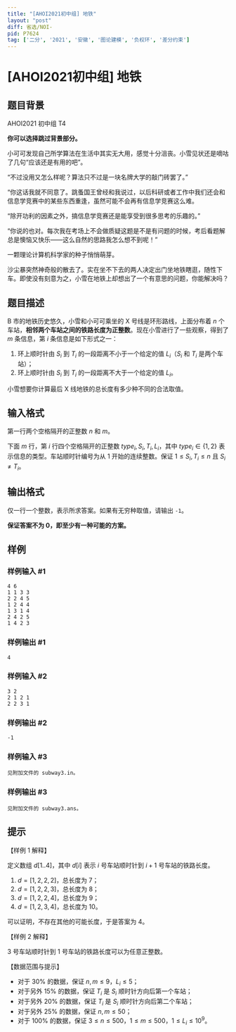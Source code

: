 ```yaml
---
title: "[AHOI2021初中组] 地铁"
layout: "post"
diff: 省选/NOI-
pid: P7624
tag: ['二分', '2021', '安徽', '图论建模', '负权环', '差分约束']
---
```

# [AHOI2021初中组] 地铁
## 题目背景

AHOI2021 初中组 T4

**你可以选择跳过背景部分。**

小可可发现自己所学算法在生活中其实无大用，感觉十分沮丧。小雪见状还是嘀咕了几句“应该还是有用的吧”。

“不过没用又怎么样呢？算法只不过是一块名牌大学的敲门砖罢了。”

“你这话我就不同意了。跳蚤国王曾经和我说过，以后科研或者工作中我们还会和信息学竞赛中的某些东西重逢，虽然可能不会再有信息学竞赛这么难。

“除开功利的因素之外，搞信息学竞赛还是能享受到很多思考的乐趣的。”

“你说的也对。每次我在考场上不会做质疑这题是不是有问题的时候，考后看题解总是懊恼又快乐——这么自然的思路我怎么想不到呢！”

一颗理论计算机科学家的种子悄悄萌芽。

沙尘暴突然神奇般的散去了。实在坐不下去的两人决定出门坐地铁瞎逛，随性下车。即使没有刻意为之，小雪在地铁上却想出了一个有意思的问题，你能解决吗？
## 题目描述

B 市的地铁历史悠久，小雪和小可可乘坐的 X 号线是环形路线，上面分布着 $n$ 个车站，**相邻两个车站之间的铁路长度为正整数**。现在小雪进行了一些观察，得到了 $m$ 条信息，第 $i$ 条信息是如下形式之一：

1. 环上顺时针由 $S_i$ 到 $T_i$ 的一段距离不小于一个给定的值 $L_i$（$S_i$ 和 $T_i$ 是两个车站）；
2. 环上顺时针由 $S_i$ 到 $T_i$ 的一段距离不大于一个给定的值 $L_i$。

小雪想要你计算最后 X 线地铁的总长度有多少种不同的合法取值。
## 输入格式

第一行两个空格隔开的正整数 $n$ 和 $m$。

下面 $m$ 行，第 $i$ 行四个空格隔开的正整数 $type_i,S_i,T_i,L_i$，其中 $type_i \in \{1,2\}$ 表示信息的类型。车站顺时针编号为从 1 开始的连续整数。保证 $1 \le S_i,T_i \le n$ 且 $S_i \ne T_i$。
## 输出格式

仅一行一个整数，表示所求答案。如果有无穷种取值，请输出 `-1`。

**保证答案不为 0，即至少有一种可能的方案。**
## 样例

### 样例输入 #1
```
4 6
1 1 3 3
2 2 4 5
1 2 4 4
1 3 1 4
2 4 2 5
1 4 2 3
```
### 样例输出 #1
```
4
```
### 样例输入 #2
```
3 2
2 1 2 1
2 2 3 1
```
### 样例输出 #2
```
-1
```
### 样例输入 #3
```
见附加文件的 subway3.in。 
```
### 样例输出 #3
```
见附加文件的 subway3.ans。
```
## 提示

【样例 1 解释】

定义数组 $d[1..4]$，其中 $d[i]$ 表示 $i$ 号车站顺时针到 $i+1$ 号车站的铁路长度。

1. $d=[1,2,2,2]$，总长度为 $7$；
2. $d=[1,2,2,3]$，总长度为 $8$；
3. $d=[1,2,2,4]$，总长度为 $9$；
4. $d=[1,2,3,4]$，总长度为 $10$。

可以证明，不存在其他的可能长度，于是答案为 $4$。

【样例 2 解释】

$3$ 号车站顺时针到 $1$ 号车站的铁路长度可以为任意正整数。

【数据范围与提示】

- 对于 $30\%$ 的数据，保证 $n,m \le 9$，$L_i \le 5$；
- 对于另外 $15\%$ 的数据，保证 $T_i$ 是 $S_i$ 顺时针方向后第一个车站；
- 对于另外 $20\%$ 的数据，保证 $T_i$ 是 $S_i$ 顺时针方向后第二个车站；
- 对于另外 $25\%$ 的数据，保证 $n,m \le 50$；
- 对于 $100\%$ 的数据，保证 $3 \le n \le 500$，$1 \le m \le 500$，$1 \le L_i \le 10^9$。
